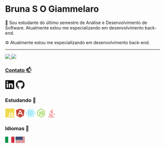 <h1>Bruna S O Giammelaro</h1>

📓 Sou estudante do último semestre de Análise e Desenvolvimento de Software.
 Atualmente estou me especializando em desenvolvimento back-end.

⚙️ Atualmente estou me especializando em desenvolvimento back-end.
 ___
<div>
<a href="https://github.com/brunagiammelaro">
<img src="https://github-readme-stats.vercel.app/api?username=brunagiammelaro&show_icons=true&theme=radical">
<img src="https://github-readme-stats.vercel.app/api/top-langs/?username=brunagiammelaro&show_icons=true&theme=radical">
</div>

### Contato 📫
   <a href="https://www.linkedin.com/in/bruna-s-oliveira-giammelaro-234825242/" target="_blank"><img height="30" width="30" src="https://raw.githubusercontent.com/devicons/devicon/1119b9f84c0290e0f0b38982099a2bd027a48bf1/icons/linkedin/linkedin-plain.svg" target="_blank"></a>
   <a href="https://github.com/brunagiammelaro" target="_blank"><img height="30" width="30" src="https://raw.githubusercontent.com/devicons/devicon/1119b9f84c0290e0f0b38982099a2bd027a48bf1/icons/github/github-original.svg" target="_blank"></a>

### Estudando  🔭
<img height="30" width="30" src="https://raw.githubusercontent.com/devicons/devicon/1119b9f84c0290e0f0b38982099a2bd027a48bf1/icons/javascript/javascript-plain.svg" target="_blank"></a>
<img height="30" width="30" src="https://raw.githubusercontent.com/devicons/devicon/1119b9f84c0290e0f0b38982099a2bd027a48bf1/icons/angularjs/angularjs-plain.svg" target="_blank"></a>
<img height="30" width="30" src="https://raw.githubusercontent.com/devicons/devicon/1119b9f84c0290e0f0b38982099a2bd027a48bf1/icons/react/react-original.svg" target="_blank"></a>
<img height="30" width="30" src="https://raw.githubusercontent.com/devicons/devicon/1119b9f84c0290e0f0b38982099a2bd027a48bf1/icons/nodejs/nodejs-plain.svg" target="_blank"></a>
<img height="30" width="30" src="https://raw.githubusercontent.com/devicons/devicon/1119b9f84c0290e0f0b38982099a2bd027a48bf1/icons/java/java-plain.svg" target="_blank"></a>


### Idiomas 💬
<img height="20" width="30" src="https://raw.githubusercontent.com/lipis/flag-icons/20abcf34eaecc2adac6cb290f8cecf52fa7ad8b7/flags/1x1/it.svg" target="_blank"></a>
<img height="20" width="30" src="https://raw.githubusercontent.com/lipis/flag-icons/20abcf34eaecc2adac6cb290f8cecf52fa7ad8b7/flags/1x1/us.svg" target="_blank"></a>

<!--
**brunagiammelaro/brunagiammelaro** is a ✨ _special_ ✨ repository because its `README.md` (this file) appears on your GitHub profile.

Here are some ideas to get you started:

- 🔭 I’m currently working on ...
- 🌱 I’m currently learning ...
- 👯 I’m looking to collaborate on ...
- 🤔 I’m looking for help with ...
- 💬 Ask me about ...
- 📫 How to reach me: ...
- 😄 Pronouns: ...
- ⚡ Fun fact: ...
-->
